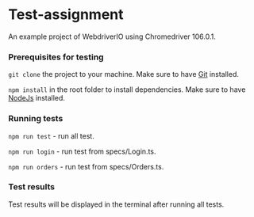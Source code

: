 # Test-assignment
An example project of WebdriverIO using Chromedriver 106.0.1.

### Prerequisites for testing
```git clone``` the project to your machine.
Make sure to have  [Git](https://git-scm.com) installed.

```npm install``` in the root folder to install dependencies.
Make sure to have [NodeJs](https://nodejs.org/en/) installed.

### Running tests
```npm run test``` - run all test.

```npm run login``` - run test from specs/Login.ts.

```npm run orders``` - run test from specs/Orders.ts.

### Test results
Test results will be displayed in the terminal after running all tests.
